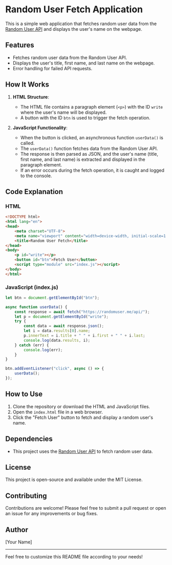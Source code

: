 # Random User Fetch Application

This is a simple web application that fetches random user data from the [Random User API](https://randomuser.me/api/) and displays the user's name on the webpage.

## Features

- Fetches random user data from the Random User API.
- Displays the user's title, first name, and last name on the webpage.
- Error handling for failed API requests.

## How It Works

1. **HTML Structure**:
   - The HTML file contains a paragraph element (`<p>`) with the ID `write` where the user's name will be displayed.
   - A button with the ID `btn` is used to trigger the fetch operation.

2. **JavaScript Functionality**:
   - When the button is clicked, an asynchronous function `userData()` is called.
   - The `userData()` function fetches data from the Random User API.
   - The response is then parsed as JSON, and the user's name (title, first name, and last name) is extracted and displayed in the paragraph element.
   - If an error occurs during the fetch operation, it is caught and logged to the console.

## Code Explanation

### HTML
```html
<!DOCTYPE html>
<html lang="en">
<head>
    <meta charset="UTF-8">
    <meta name="viewport" content="width=device-width, initial-scale=1.0">
    <title>Random User Fetch</title>
</head>
<body>
    <p id="write"></p>
    <button id="btn">Fetch User</button>
    <script type="module" src="index.js"></script>
</body>
</html>
```

### JavaScript (index.js)
```javascript
let btn = document.getElementById("btn");

async function userData() {
    const response = await fetch("https://randomuser.me/api/");
    let p = document.getElementById("write");
    try {
        const data = await response.json();
        let i = data.results[0].name;
        p.innerText = i.title + " " + i.first + " " + i.last;
        console.log(data.results, i);
    } catch (err) {
        console.log(err);
    }
}

btn.addEventListener("click", async () => {
    userData();
});
```

## How to Use

1. Clone the repository or download the HTML and JavaScript files.
2. Open the `index.html` file in a web browser.
3. Click the "Fetch User" button to fetch and display a random user's name.

## Dependencies

- This project uses the [Random User API](https://randomuser.me/api/) to fetch random user data.

## License

This project is open-source and available under the MIT License.

## Contributing

Contributions are welcome! Please feel free to submit a pull request or open an issue for any improvements or bug fixes.

## Author

[Your Name]

---

Feel free to customize this README file according to your needs!